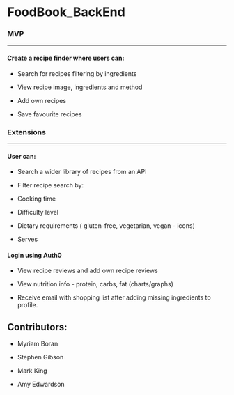 # FoodBook_BackEnd


### MVP
---




#### Create a recipe finder where users can:


- Search for recipes filtering by ingredients

- View recipe image, ingredients and method

- Add own recipes

- Save favourite recipes



### Extensions
---



#### User can:

- Search a wider library of recipes from an API

- Filter recipe search by: 

- Cooking time

- Difficulty level

- Dietary requirements ( gluten-free, vegetarian, vegan - icons)

- Serves

#### Login using Auth0

- View recipe reviews and add own recipe reviews

- View nutrition info - protein, carbs, fat (charts/graphs)

- Receive email with shopping list after adding missing ingredients to profile. 


## Contributors:

* Myriam Boran

* Stephen Gibson

* Mark King

* Amy Edwardson
